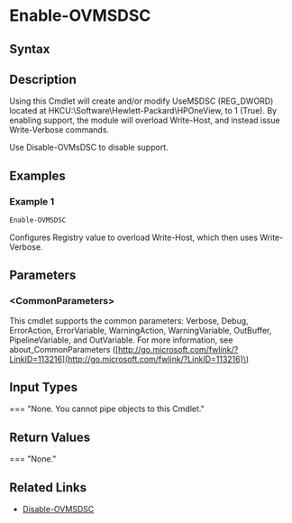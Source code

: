 ﻿---
description: Enable Microsoft DSC Support
---

# Enable-OVMSDSC

## Syntax

## Description

Using this Cmdlet will create and/or modify UseMSDSC (REG_DWORD) located at HKCU:\Software\Hewlett-Packard\HPOneView, to 1 (True).  By enabling support, the module will overload Write-Host, and instead issue Write-Verbose commands.

Use Disable-OVMsDSC to disable support.

## Examples

###  Example 1 

```powershell
Enable-OVMSDSC
```

Configures Registry value to overload Write-Host, which then uses Write-Verbose.

## Parameters

### &lt;CommonParameters&gt;

This cmdlet supports the common parameters: Verbose, Debug, ErrorAction, ErrorVariable, WarningAction, WarningVariable, OutBuffer, PipelineVariable, and OutVariable. For more information, see about\_CommonParameters \([http://go.microsoft.com/fwlink/?LinkID=113216](http://go.microsoft.com/fwlink/?LinkID=113216)\)

## Input Types

=== "None. You cannot pipe objects to this Cmdlet."
 

 

## Return Values

=== "None."
 

 

## Related Links

* [Disable-OVMSDSC](disable-ovmsdsc.md)
